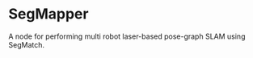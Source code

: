 SegMapper
==================

A node for performing multi robot laser-based pose-graph SLAM using SegMatch.